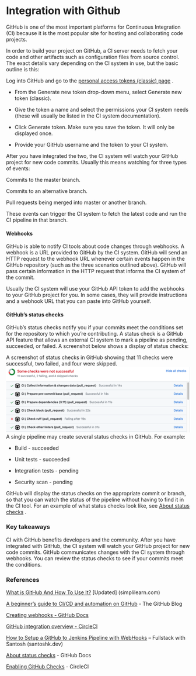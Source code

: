 # Integration with Github

GitHub is one of the most important platforms for Continuous Integration (CI) because it is the most popular site for hosting and collaborating code projects.

In order to build your project on GitHub, a CI server needs to fetch your code and other artifacts such as configuration files from source control. The exact details vary depending on the CI system in use, but the basic outline is this:

Log into GitHub and go to the 
[personal access tokens (classic) page](https://github.com/settings/tokens)
.

- From the Generate new token drop-down menu, select Generate new token (classic).

- Give the token a name and select the permissions your CI system needs (these will usually be listed in the CI system documentation).

- Click Generate token. Make sure you save the token. It will only be displayed once.

- Provide your GitHub username and the token to your CI system.

After you have integrated the two, the CI system will watch your GitHub project for new code commits. Usually this means watching for three types of events:

Commits to the master branch.

Commits to an alternative branch.

Pull requests being merged into master or another branch.

These events can trigger the CI system to fetch the latest code and run the CI pipeline in that branch. 

#### Webhooks
GitHub is able to notify CI tools about code changes through webhooks. A webhook is a URL provided to GitHub by the CI system. GitHub will send an HTTP request to the webhook URL whenever certain events happen in the GitHub repository (such as the three scenarios outlined above). GitHub will pass certain information in the HTTP request that informs the CI system of the commit.

Usually the CI system will use your GitHub API token to add the webhooks to your GitHub project for you. In some cases, they will provide instructions and a webhook URL that you can paste into GitHub yourself.

#### GitHub’s status checks
GitHub’s status checks notify you if your commits meet the conditions set for the repository to which you’re contributing. A status check is a GitHub API feature that allows an external CI system to mark a pipeline as pending, succeeded, or failed. A screenshot below shows a display of status checks: 

A screenshot of status checks in GitHub showing that 11 checks were successful, two failed, and four were skipped.
![img.png](img.png)
A single pipeline may create several status checks in GitHub. For example:

- Build - succeeded

- Unit tests - succeeded

- Integration tests - pending

- Security scan - pending

GitHub will display the status checks on the appropriate commit or branch, so that you can watch the status of the pipeline without having to find it in the CI tool. For an example of what status checks look like, see 
[About status checks](https://docs.github.com/en/pull-requests/collaborating-with-pull-requests/collaborating-on-repositories-with-code-quality-features/about-status-checks)
.

### Key takeaways

CI with GitHub benefits developers and the community. After you have integrated with GitHub, the CI system will watch your GitHub project for new code commits. GitHub communicates changes with the CI system through webhooks. You can review the status checks to see if your commits meet the conditions.

### References

[What is GitHub And How To Use It?](https://www.simplilearn.com/tutorials/git-tutorial/what-is-github) [Updated] (simplilearn.com)

[A beginner’s guide to CI/CD and automation on GitHub](https://github.blog/2022-06-03-a-beginners-guide-to-ci-cd-and-automation-on-github/) - The GitHub Blog

[Creating webhooks - GitHub Docs](https://docs.github.com/en/webhooks-and-events/webhooks/creating-webhooks)

[GitHub integration overview - CircleCI](https://circleci.com/docs/github-integration/)

[How to Setup a GitHub to Jenkins Pipeline with WebHooks](https://santoshk.dev/posts/2022/how-to-setup-a-github-to-jenkins-pipeline-with-webhook/) – Fullstack with Santosh (santoshk.dev)

[About status checks](https://docs.github.com/en/pull-requests/collaborating-with-pull-requests/collaborating-on-repositories-with-code-quality-features/about-status-checks) - GitHub Docs

[Enabling GitHub Checks](https://circleci.com/docs/enable-checks/) - CircleCI

